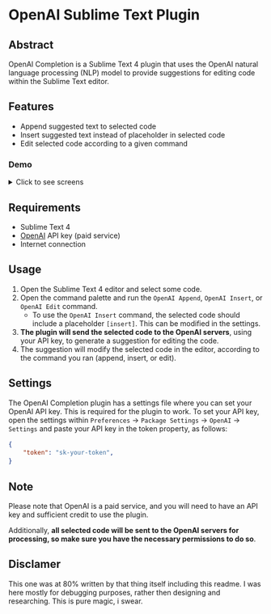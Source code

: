 # OpenAI Sublime Text Plugin
## Abstract

OpenAI Completion is a Sublime Text 4 plugin that uses the OpenAI natural language processing (NLP) model to provide suggestions for editing code within the Sublime Text editor.

## Features
- Append suggested text to selected code
- Insert suggested text instead of placeholder in selected code
- Edit selected code according to a given command

### Demo
<details><summary>Click to see screens</summary>
![](static/image1.png)

---
![](static/image2.png)

---
![](static/image3.png)

---
![](static/image4.png)
</details>

## Requirements

- Sublime Text 4
- [OpenAI](https://beta.openai.com/account) API key (paid service)
- Internet connection

## Usage
1. Open the Sublime Text 4 editor and select some code.
2. Open the command palette and run the `OpenAI Append`, `OpenAI Insert`, or `OpenAI Edit` command.
    - To use the `OpenAI Insert` command, the selected code should include a placeholder `[insert]`. This can be modified in the settings.
3. **The plugin will send the selected code to the OpenAI servers**, using your API key, to generate a suggestion for editing the code.
4. The suggestion will modify the selected code in the editor, according to the command you ran (append, insert, or edit).

## Settings
The OpenAI Completion plugin has a settings file where you can set your OpenAI API key. This is required for the plugin to work. To set your API key, open the settings within `Preferences` -> `Package Settings` -> `OpenAI` -> `Settings` and paste your API key in the token property, as follows:
```JSON
{
    "token": "sk-your-token",
}
```

## Note
Please note that OpenAI is a paid service, and you will need to have an API key and sufficient credit to use the plugin.

Additionally, **all selected code will be sent to the OpenAI servers for processing, so make sure you have the necessary permissions to do so**.

## Disclamer
This one was at 80% written by that thing itself including this readme. I was here mostly for debugging purposes, rather then designing and researching. This is pure magic, i swear.
